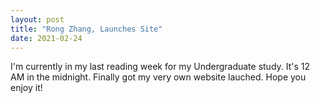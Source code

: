 ```yaml
---
layout: post
title: "Rong Zhang, Launches Site"
date: 2021-02-24
---
```


I'm currently in my last reading week for my Undergraduate study. It's 12 AM in the midnight. Finally got my very own website lauched. Hope you enjoy it!
